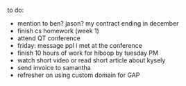to do:
- mention to ben? jason? my contract ending in december
- finish cs homework (week 1)
- attend QT conference
- friday: message ppl i met at the conference
- finish 10 hours of work for hiboop by tuesday PM
- watch short video or read short article about kysely
- send invoice to samantha
- refresher on using custom domain for GAP